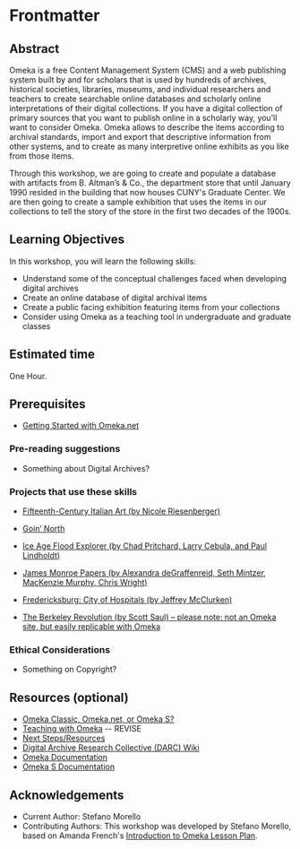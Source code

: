 # Frontmatter

## Abstract

Omeka is a free Content Management System (CMS) and a web publishing system built by and for scholars that is used by hundreds of archives, historical societies, libraries, museums, and individual researchers and teachers to create searchable online databases and scholarly online interpretations of their digital collections. If you have a digital collection of primary sources that you want to publish online in a scholarly way, you’ll want to consider Omeka.
Omeka allows to describe the items according to archival standards, import and export that descriptive information from other systems, and to create as many interpretive online exhibits as you like from those items.

Through this workshop, we are going to create and populate a database with artifacts from B. Altman’s & Co., the department store that until January 1990 resided in the building that now houses CUNY's Graduate Center. We are then going to create a sample exhibition that uses the items in our collections to tell the story of the store in the first two decades of the 1900s.

## Learning Objectives

In this workshop, you will learn the following skills:

- Understand some of the conceptual challenges faced when developing digital archives 
- Create an online database of digital archival items
- Create a public facing exhibition featuring items from your collections
- Consider using Omeka as a teaching tool in undergraduate and graduate classes 

## Estimated time

One Hour. 

## Prerequisites

- [Getting Started with Omeka.net](sections/omekainstall.md) 

### Pre-reading suggestions

- Something about Digital Archives?

### Projects that use these skills

- [Fifteenth-Century Italian Art (by Nicole Riesenberger)](http://www.quattrocentoitalia.artinterp.org/omeka/)

- [Goin’ North](https://goinnorth.org/)

- [Ice Age Flood Explorer (by Chad Pritchard, Larry Cebula, and Paul Lindholdt)](http://floodexplorer.org/)

- [James Monroe Papers (by Alexandra deGraffenreid, Seth Mintzer, MacKenzie Murphy, Chris Wright)](http://projects.umwhistory.org/jmp/)

- [Fredericksburg: City of Hospitals (by Jeffrey McClurken)](http://projects.umwhistory.org/cwh/)

- [The Berkeley Revolution (by Scott Saul) – please note: not an Omeka site, but easily replicable with Omeka](http://revolution.berkeley.edu/)

### Ethical Considerations

- Something on Copyright? 

## Resources (optional)

- [Omeka Classic, Omeka.net, or Omeka S?](sections/whichomeka.md)
- [Teaching with Omeka](sections/teaching.md) -- REVISE
- [Next Steps/Resources](sections/next.md)   
- [Digital Archive Research Collective (DARC) Wiki](cuny.is/darc-wiki)
- [Omeka Documentation](https://omeka.org/classic/docs/)
- [Omeka S Documentation](https://omeka.org/s/docs/user-manual/)

## Acknowledgements

- Current Author: Stefano Morello
- Contributing Authors: This workshop was developed by Stefano Morello, based on Amanda French's [Introduction to Omeka Lesson Plan](http://amandafrench.net/2013/11/12/introduction-to-omeka-lesson-plan/).